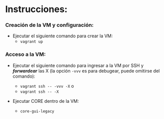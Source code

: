 # Instrucciones:

### Creación de la VM y configuración:

* Ejecutar el siguiente comando para crear la VM:
    * `vagrant up`


### Acceso a la VM:

* Ejecutar el siguiente comando para ingresar a la VM por SSH y ***forwardear*** las X (la opción `-vvv` es para debugear, puede omitirse del comando):

    * `vagrant ssh -- -vvv -X` 
    o 
    * `vagrant ssh -- -X`

* Ejecutar CORE dentro de la VM:
    * `core-gui-legacy`


